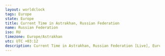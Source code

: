 ```yaml
---
layout: worldclock
tags: Europe
state: Europe
title: Current Time in Astrakhan, Russian Federation
name: Russian Federation
iso: RU
timezone: Europe/Astrakhan
utc: UTC +03:12
description: Current Time in Astrakhan, Russian Federation [Live], Europe. Live update now time in Astrakhan, timezone Europe/Astrakhan, UTC +03:12, Country ISO code & Current Local Time.
---
```


